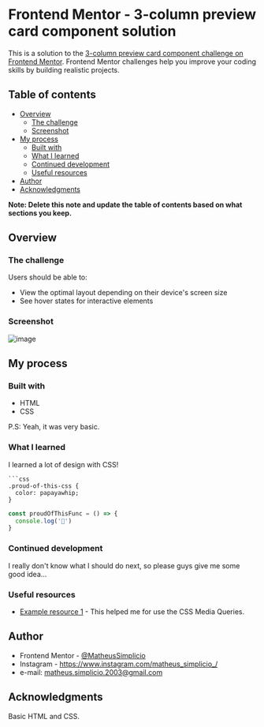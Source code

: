 # Frontend Mentor - 3-column preview card component solution

This is a solution to the [3-column preview card component challenge on Frontend Mentor](https://www.frontendmentor.io/challenges/3column-preview-card-component-pH92eAR2-). Frontend Mentor challenges help you improve your coding skills by building realistic projects. 

## Table of contents

- [Overview](#overview)
  - [The challenge](#the-challenge)
  - [Screenshot](#screenshot)
- [My process](#my-process)
  - [Built with](#built-with)
  - [What I learned](#what-i-learned)
  - [Continued development](#continued-development)
  - [Useful resources](#useful-resources)
- [Author](#author)
- [Acknowledgments](#acknowledgments)

**Note: Delete this note and update the table of contents based on what sections you keep.**

## Overview

### The challenge

Users should be able to:

- View the optimal layout depending on their device's screen size
- See hover states for interactive elements

### Screenshot

![image](https://user-images.githubusercontent.com/79287601/113522743-829f6e00-9579-11eb-81b5-971c6e9a2474.png)

## My process

### Built with

- HTML
- CSS

P.S: Yeah, it was very basic.
### What I learned

I learned a lot of design with CSS!


```
```css
.proud-of-this-css {
  color: papayawhip;
}
```
```js
const proudOfThisFunc = () => {
  console.log('🎉')
}
```

### Continued development

I really don't know what I should do next, so please guys give me some good idea...

### Useful resources

- [Example resource 1](https://www.devmedia.com.br/utilizando-css-media-queries/27085) - This helped me for use the CSS Media Queries.


## Author

- Frontend Mentor - [@MatheusSimplicio](https://www.frontendmentor.io/profile/MatheusSimplicio)
- Instagram - https://www.instagram.com/matheus_simplicio_/
- e-mail: matheus.simplicio.2003@gmail.com

## Acknowledgments

Basic HTML and CSS.

